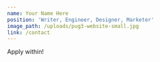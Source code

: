 ```yaml
---
name: Your Name Here
position: 'Writer, Engineer, Designer, Marketer'
image_path: /uploads/pug3-website-small.jpg
link: /contact
---
```



Apply within!